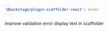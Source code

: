 ```yaml
---
'@backstage/plugin-scaffolder-react': minor
---
```


Improve validation error display text in scaffolder
